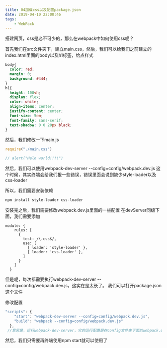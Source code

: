 ```yaml
---
title: 04加载css以及配置package.json
date: 2019-04-10 22:00:46
tags:
    - WebPack
---
```

搭建网页，css是必不可少的，那么在webpack中如何使用css呢？

首先我们在src文件夹下，建立main.css，然后，我们可以给我们之前建立的index.html里面的body以及h1标签，给点样式

``` main.css
body{ 
  color: red;
  margin: 0;
  background: #444;
}
h1{ 
  height: 100vh;
  display: flex;
  color: white;
  align-items: center;
  justify-content: center;
  font-size: 5em;
  font-family: sans-serif;
  text-shadow: 0 0 20px black;
}
```

然后，我们修改一下main.js
``` js
require("./main.css")

// alert("Helo world!!!!")
```

然后，我们可以使用webpack-dev-server --config=config/webpack.dev.js
这个时候，其实终端会给我们报一些错误，错误里面会说到缺少style-loader以及css-loader

所以，我们需要安装依赖
``` js
npm install style-loader css-loader
```
安装完之后，我们需要修改webpack.dev.js里面的一些配置
在devServer同级下面，我们需要添加
```
module: {
    rules: [
      {
        test: /\.css$/,
        use: [
          { loader: 'style-loader' },
          { loader: 'css-loader' },
        ]
      }
    ]
  }
```

但是呢，每次都需要执行webpack-dev-server --config=config/webpack.dev.js，这实在是太长了。
我们可以打开package.json这个文件

修改配置
``` js
"scripts": {
    "start": "webpack-dev-server --config=config/webpack.dev.js",
    "build": "webpack --config=config/webpack.dev.js"
  },
 //意思是，运行webpack-dev-server，它的运行配置是在config文件夹下面的webpack.dev.js
```

然后，我们只需要再终端使用npm start就可以使用了






